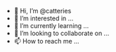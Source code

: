 - 👋 Hi, I’m @catteries
- 👀 I’m interested in ...
- 🌱 I’m currently learning ...
- 💞️ I’m looking to collaborate on ...
- 📫 How to reach me ...

<!---
catteries/catteries is a ✨ special ✨ repository because its `README.md` (this file) appears on your GitHub profile.
You can click the Preview link to take a look at your changes.
--->
